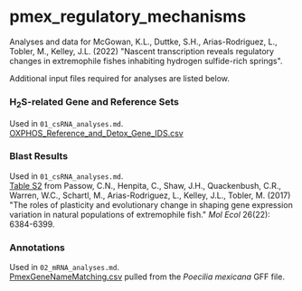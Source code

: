 # pmex_regulatory_mechanisms
Analyses and data for McGowan, K.L., Duttke, S.H., Arias-Rodriguez, L., Tobler, M., Kelley, J.L. (2022) "Nascent transcription reveals regulatory changes in extremophile fishes inhabiting hydrogen sulfide-rich springs".

Additional input files required for analyses are listed below.

### H<sub>2</sub>S-related Gene and Reference Sets
Used in `01_csRNA_analyses.md`.<br>
[OXPHOS_Reference_and_Detox_Gene_IDS.csv](OXPHOS_Reference_and_Detox_Gene_IDS.csv)

### Blast Results
Used in `01_csRNA_analyses.md`.<br>
[Table S2](https://pubmed.ncbi.nlm.nih.gov/28926156/) from Passow, C.N., Henpita, C., Shaw, J.H., Quackenbush, C.R., Warren, W.C., Schartl, M., Arias-Rodriguez, L., Kelley, J.L., Tobler, M. (2017) "The roles of plasticity and evolutionary change in shaping gene expression variation in natural populations of extremophile fish." *Mol Ecol* 26(22): 6384-6399.

### Annotations
Used in `02_mRNA_analyses.md`.<br>
[PmexGeneNameMatching.csv](PmexGeneNameMatching.csv) pulled from the *Poecilia mexicana* GFF file.
